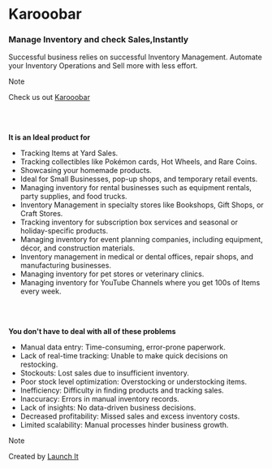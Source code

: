 # Karooobar

### Manage Inventory and check Sales,Instantly

 Successful business relies on successful Inventory Management. Automate your Inventory Operations and Sell more with less effort.

> [!Note]
> Check us out [Karooobar](https://app.karooobar.com/)

<br>
<br>

**It is an Ideal product for**
- Tracking Items at Yard Sales.
- Tracking collectibles like Pokémon cards, Hot Wheels, and Rare Coins.
- Showcasing your homemade products.
- Ideal for Small Businesses, pop-up shops, and temporary retail events.
- Managing inventory for rental businesses such as equipment rentals, party supplies, and food trucks.
- Inventory Management in specialty stores like Bookshops, Gift Shops, or Craft Stores.
- Tracking inventory for subscription box services and seasonal or holiday-specific products.
- Managing inventory for event planning companies, including equipment, décor, and construction materials.
- Inventory management in medical or dental offices, repair shops, and manufacturing businesses.
- Managing inventory for pet stores or veterinary clinics.
- Managing inventory for YouTube Channels where you get 100s of Items every week.

<br>
<br>

**You don't have to deal with all of these problems**
- Manual data entry: Time-consuming, error-prone paperwork.
- Lack of real-time tracking: Unable to make quick decisions on restocking.
- Stockouts: Lost sales due to insufficient inventory.
- Poor stock level optimization: Overstocking or understocking items.
- Inefficiency: Difficulty in finding products and tracking sales.
- Inaccuracy: Errors in manual inventory records.
- Lack of insights:  No data-driven business decisions.
- Decreased profitability: Missed sales and excess inventory costs.
- Limited scalability: Manual processes hinder business growth.



> [!Note]
> Created by [Launch It](https://zaap.bio/launch_it)
